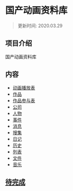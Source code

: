 # 国产动画资料库
>更新时间: 2020.03.29
## 项目介绍
国产动画资料库  
## 内容
* [动画播放表](./data/动画播放表.md)
* [作品](./data/作品.md)
* [作品参与表](./data/作品参与表.md)
* [公司](./data/公司.md)
* [人物](./data/人物.md)
* [事件](./data/事件.md)
* [消息](./data/消息.md)
* [搜集](./data/搜集.md)
* [日记](./data/日记.md)
* [历史](./data/历史.md)
* [列表](./data/列表.md)
* [文件](./data/文件.md)
* [音乐](./data/音乐.md)
## [待完成](./data/待完成.md)

